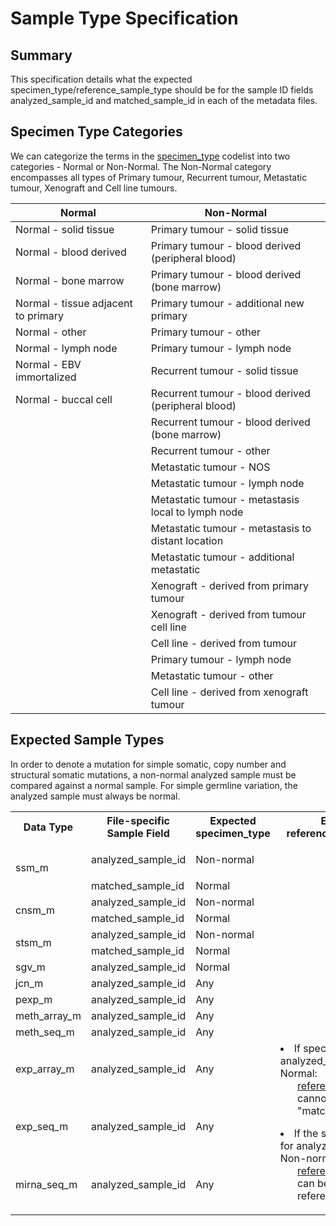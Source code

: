 # Sample Type Specification

## Summary

This specification details what the expected specimen_type/reference_sample_type should be for the sample ID fields analyzed_sample_id and matched_sample_id in each of the metadata files.

## Specimen Type Categories

We can categorize the terms in the [specimen_type][1] codelist into two categories - Normal or Non-Normal. The Non-Normal category encompasses all types of Primary tumour, Recurrent tumour, Metastatic tumour, Xenograft and Cell line tumours.

| Normal |  Non-Normal |
| ----- | ---- |
| Normal - solid tissue |  Primary tumour - solid tissue |
| Normal - blood derived |  Primary tumour - blood derived (peripheral blood) |
| Normal - bone marrow |  Primary tumour - blood derived (bone marrow) |
| Normal - tissue adjacent to primary |  Primary tumour - additional new primary |
| Normal - other |  Primary tumour - other |
| Normal - lymph node |  Primary tumour - lymph node |
| Normal - EBV immortalized |  Recurrent tumour - solid tissue |
| Normal - buccal cell |  Recurrent tumour - blood derived (peripheral blood) |
|   |  Recurrent tumour - blood derived (bone marrow) |
|   |  Recurrent tumour - other |
|   |  Metastatic tumour - NOS |
|   |  Metastatic tumour - lymph node |
|   |  Metastatic tumour - metastasis local to lymph node |
|   |  Metastatic tumour - metastasis to distant location |
|   |  Metastatic tumour - additional metastatic |
|   |  Xenograft - derived from primary tumour |
|   |  Xenograft - derived from tumour cell line |
|   |  Cell line - derived from tumour |
|   |  Primary tumour - lymph node |
|   |  Metastatic tumour - other |
|   |  Cell line - derived from xenograft tumour |

## Expected Sample Types

In order to denote a mutation for simple somatic, copy number and structural somatic mutations, a non-normal analyzed sample must be compared against a normal sample. For simple germline variation, the analyzed sample must always be normal.

<table>
<tbody>
<tr>
<th>Data Type</th>
<th>File-specific Sample Field</th>
<th>Expected specimen_type</th>
<th>Expected reference_sample_type</th>
</tr>
<tr>
<td rowspan="2" class="confluenceTd">ssm_m</td>
<td class="confluenceTd">
<p>analyzed_sample_id</p>
</td>
<td class="confluenceTd">Non-normal</td>
<td class="highlight-grey confluenceTd" data-highlight-colour="grey"> </td>
</tr>
<tr>
<td class="confluenceTd">matched_sample_id</td>
<td class="confluenceTd">Normal</td>
<td class="highlight-grey confluenceTd" data-highlight-colour="grey"> </td>
</tr>
<tr>
<td rowspan="2" class="confluenceTd">cnsm_m</td>
<td class="confluenceTd">analyzed_sample_id</td>
<td class="confluenceTd">Non-normal</td>
<td class="highlight-grey confluenceTd" data-highlight-colour="grey"> </td>
</tr>
<tr>
<td class="confluenceTd">matched_sample_id</td>
<td class="confluenceTd">Normal</td>
<td class="highlight-grey confluenceTd" data-highlight-colour="grey"> </td>
</tr>
<tr>
<td rowspan="2" class="confluenceTd">stsm_m</td>
<td class="confluenceTd">analyzed_sample_id</td>
<td class="confluenceTd">Non-normal</td>
<td class="highlight-grey confluenceTd" data-highlight-colour="grey"> </td>
</tr>
<tr>
<td colspan="1" class="confluenceTd">matched_sample_id</td>
<td colspan="1" class="confluenceTd">Normal</td>
<td class="highlight-grey confluenceTd" colspan="1" data-highlight-colour="grey"> </td>
</tr>
<tr>
<td colspan="1" class="confluenceTd">sgv_m</td>
<td colspan="1" class="confluenceTd">analyzed_sample_id</td>
<td colspan="1" class="confluenceTd">Normal</td>
<td class="highlight-grey confluenceTd" colspan="1" data-highlight-colour="grey"> </td>
</tr>
<tr>
<td colspan="1" class="confluenceTd">jcn_m</td>
<td colspan="1" class="confluenceTd"><span>analyzed_sample_id</span></td>
<td colspan="1" class="confluenceTd">Any</td>
<td colspan="1" class="confluenceTd"> </td>
</tr>
<tr>
<td colspan="1" class="confluenceTd">pexp_m</td>
<td colspan="1" class="confluenceTd"><span>analyzed_sample_id</span></td>
<td colspan="1" class="confluenceTd">Any</td>
<td colspan="1" class="confluenceTd"> </td>
</tr>
<tr>
<td colspan="1" class="confluenceTd">meth_array_m</td>
<td colspan="1" class="confluenceTd"><span>analyzed_sample_id</span></td>
<td colspan="1" class="confluenceTd"><span>Any</span></td>
<td colspan="1" class="confluenceTd"> </td>
</tr>
<tr>
<td colspan="1" class="confluenceTd">meth_seq_m</td>
<td colspan="1" class="confluenceTd"><span>analyzed_sample_id</span></td>
<td colspan="1" class="confluenceTd"><span>Any</span></td>
<td colspan="1" class="confluenceTd"> </td>
</tr>
<tr>
<td colspan="1" class="confluenceTd">exp_array_m</td>
<td colspan="1" class="confluenceTd">analyzed_sample_id</td>
<td colspan="1" class="confluenceTd">Any</td>
<td rowspan="3" class="confluenceTd">

<li>If specimen_type for analyzed_sample_id is Normal:<br>
<ul><a href="https://docs.icgc.org/dictionary/viewer/#?viewMode=codelist">reference_sample_type</a> cannot be "matched_normal"</ul>
</li>
<p>
</p><li>If the specimen_type for analyzed_sample_id is Non-normal:<br>
<ul><a href="https://docs.icgc.org/dictionary/viewer/#?viewMode=codelist">reference_sample_type</a> can be any reference_sample_type</ul>
</li>
<p></p>

</td>
</tr>
<tr>
<td colspan="1" class="confluenceTd">exp_seq_m</td>
<td colspan="1" class="confluenceTd">analyzed_sample_id</td>
<td colspan="1" class="confluenceTd"><span>Any</span></td>
</tr>
<tr>
<td colspan="1" class="confluenceTd">mirna_seq_m</td>
<td colspan="1" class="confluenceTd">analyzed_sample_id</td>
<td colspan="1" class="confluenceTd"><span>Any</span></td>
</tr>
</tbody>
</table>
 

[1]: /dictionary/viewer/#?viewMode=table&dataType=specimen
